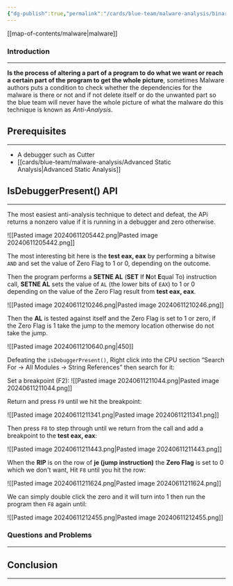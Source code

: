 ```yaml
---
{"dg-publish":true,"permalink":"/cards/blue-team/malware-analysis/binary-patching/"}
---
```


[[map-of-contents/malware\|malware]] 
### Introduction 
---
**Is the process of altering a part of a program to do what we want or reach a certain part of the program to get the whole picture**, sometimes Malware authors puts a condition to check whether the dependencies for the malware is there or not and if not delete itself or do the unwanted part so the blue team will never have the whole picture of what the malware do this technique is known as _Anti-Analysis_.
## Prerequisites
---
- A debugger such as Cutter
- [[cards/blue-team/malware-analysis/Advanced Static Analysis\|Advanced Static Analysis]]
## IsDebuggerPresent() API
---
The most easiest anti-analysis technique to detect and defeat, the APi returns a nonzero value if it is running in a debugger and zero otherwise.

![[Pasted image 20240611205442.png\|Pasted image 20240611205442.png]]

The most interesting bit here is the **test eax, eax** by performing a bitwise `AND` and set the value of Zero Flag to 1 or 0, depending on the outcome.

Then the program performs a **SETNE AL** (**SET** If **N**ot **E**qual To) instruction call, **SETNE AL** sets the value of `AL` (the lower bits of `EAX`) to 1 or 0 depending on the value of the Zero Flag result from **test eax, eax**.

![[Pasted image 20240611210246.png\|Pasted image 20240611210246.png]]

Then the **AL** is tested against itself and the Zero Flag is set to 1 or zero, if the Zero Flag is 1 take the jump to the memory location otherwise do not take the jump.

![[Pasted image 20240611210640.png\|450]]

Defeating the `isDebuggerPresent()`, Right click into the CPU section “Search For → All Modules → String References” then search for it:

Set a breakpoint (F2):
![[Pasted image 20240611211044.png\|Pasted image 20240611211044.png]]

Return and press `F9` until we hit the breakpoint:

![[Pasted image 20240611211341.png\|Pasted image 20240611211341.png]]

Then press `F8` to step through until we return from the call and add a breakpoint to the **test eax, eax**:

![[Pasted image 20240611211443.png\|Pasted image 20240611211443.png]]

When the **RIP** is on the row of **je (jump instruction)** the **Zero Flag** is set to 0 which we don't want, Hit `F8` until you hit the row:

![[Pasted image 20240611211624.png\|Pasted image 20240611211624.png]]

We can simply double click the zero and it will turn into 1 then run the program then `F8` again until:

![[Pasted image 20240611212455.png\|Pasted image 20240611212455.png]]







### Questions and Problems
---
## Conclusion
---

